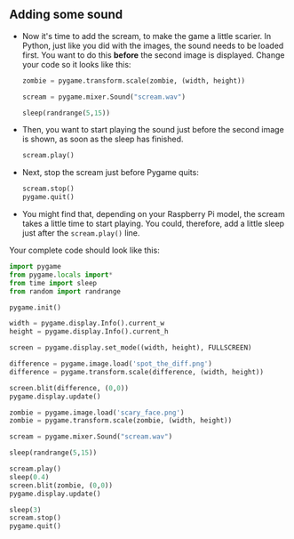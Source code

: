 ## Adding some sound

- Now it's time to add the scream, to make the game a little scarier. In Python, just like you did with the images, the sound needs to be loaded first. You want to do this **before** the second image is displayed. Change your code so it looks like this:

    ``` python
	zombie = pygame.transform.scale(zombie, (width, height))

	scream = pygame.mixer.Sound("scream.wav")
	
	sleep(randrange(5,15))
    ```

- Then, you want to start playing the sound just before the second image is shown, as soon as the sleep has finished.

    ``` python
    scream.play()
    ```

- Next, stop the scream just before Pygame quits:

    ``` python
    scream.stop()
    pygame.quit()
    ```

- You might find that, depending on your Raspberry Pi model, the scream takes a little time to start playing. You could, therefore, add a little sleep just after the `scream.play()` line.

Your complete code should look like this:

```python	
import pygame
from pygame.locals import*
from time import sleep
from random import randrange

pygame.init()

width = pygame.display.Info().current_w
height = pygame.display.Info().current_h

screen = pygame.display.set_mode((width, height), FULLSCREEN)

difference = pygame.image.load('spot_the_diff.png')
difference = pygame.transform.scale(difference, (width, height))

screen.blit(difference, (0,0))
pygame.display.update()

zombie = pygame.image.load('scary_face.png')
zombie = pygame.transform.scale(zombie, (width, height))

scream = pygame.mixer.Sound("scream.wav")

sleep(randrange(5,15))

scream.play()
sleep(0.4)
screen.blit(zombie, (0,0))
pygame.display.update()

sleep(3)
scream.stop()
pygame.quit()
	
```
	

